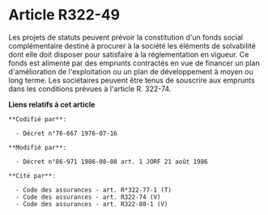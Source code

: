 # Article R322-49

Les projets de statuts peuvent prévoir la constitution d'un fonds social complémentaire destiné à procurer à la société les
éléments de solvabilité dont elle doit disposer pour satisfaire à la réglementation en vigueur. Ce fonds est alimenté par des
emprunts contractés en vue de financer un plan d'amélioration de l'exploitation ou un plan de développement à moyen ou long
terme. Les sociétaires peuvent être tenus de souscrire aux emprunts dans les conditions prévues à l'article R. 322-74.

**Liens relatifs à cet article**

	**Codifié par**:

	  - Décret n°76-667 1976-07-16

	**Modifié par**:

	  - Décret n°86-971 1986-08-08 art. 1 JORF 21 août 1986

	**Cité par**:

	  - Code des assurances - art. R*322-77-1 (T)
	  - Code des assurances - art. R322-74 (V)
	  - Code des assurances - art. R322-80-1 (V)
